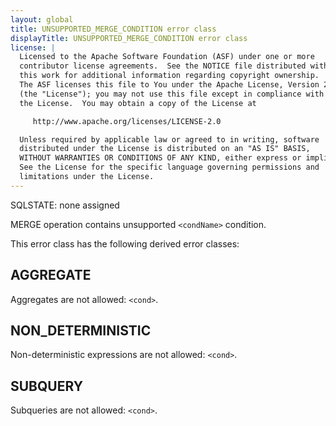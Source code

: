 ```yaml
---
layout: global
title: UNSUPPORTED_MERGE_CONDITION error class
displayTitle: UNSUPPORTED_MERGE_CONDITION error class
license: |
  Licensed to the Apache Software Foundation (ASF) under one or more
  contributor license agreements.  See the NOTICE file distributed with
  this work for additional information regarding copyright ownership.
  The ASF licenses this file to You under the Apache License, Version 2.0
  (the "License"); you may not use this file except in compliance with
  the License.  You may obtain a copy of the License at

     http://www.apache.org/licenses/LICENSE-2.0

  Unless required by applicable law or agreed to in writing, software
  distributed under the License is distributed on an "AS IS" BASIS,
  WITHOUT WARRANTIES OR CONDITIONS OF ANY KIND, either express or implied.
  See the License for the specific language governing permissions and
  limitations under the License.
---
```


SQLSTATE: none assigned

MERGE operation contains unsupported `<condName>` condition.

This error class has the following derived error classes:

## AGGREGATE

Aggregates are not allowed: `<cond>`.

## NON_DETERMINISTIC

Non-deterministic expressions are not allowed: `<cond>`.

## SUBQUERY

Subqueries are not allowed: `<cond>`.
